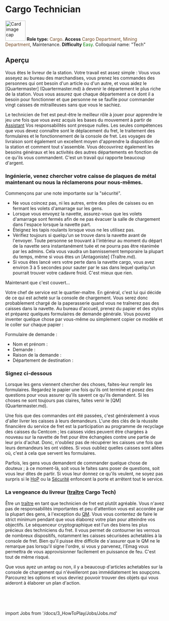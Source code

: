 # Cargo Technician

<div class="card bg-dark text-white">
    <div class="card-body">
        <div class="card-img-top d-flex align-items-center">
            <div>
                <img class="img-fluid" width="64" src="https://raw.githubusercontent.com/unitystation/unitystation-wiki/master/docs/assets/images/jobs/Generic_cargo.png" alt="Card image cap"></img>
                <b>Role type:</b> <font color="#734823">Cargo</font>. <b>Access</b> <font color="#734823">Cargo Department</font>, <font color="#734823">Mining Department</font>, Maintenance. <b>Difficulty</b> <font color="Green">Easy</font>. Colloquial name: "Tech"
            </div>
        </div>
    </div>
</div>

## Aperçu

Vous êtes le livreur de la station. Votre travail est assez simple : Vous vous asseyez au bureau des marchandises, vous prenez les commandes des personnes qui ont besoin d'un article ou d'un autre, et vous aidez le [Quartermaster] (Quartermaster.md) à devenir le département le plus riche de la station. Vous vous assurez que chaque département a ce dont il a besoin pour fonctionner et que personne ne se faufile pour commander vingt caisses de mitrailleuses sans que vous le sachiez.

Le technicien de fret est peut-être le meilleur rôle à jouer pour apprendre le jeu une fois que vous avez acquis les bases du mouvement à partir de [Assistant](Assistant.md) Vos responsabilités sont presque nulles. Les seules compétences que vous devez connaître sont le déplacement du fret, le traitement des formulaires et le fonctionnement de la console de fret. Les voyages de livraison sont également un excellent moyen d'apprendre la disposition de la station et comment tout s'assemble. Vous découvrirez également les besoins généraux et les activités des autres départements en fonction de ce qu'ils vous commandent. C'est un travail qui rapporte beaucoup d'argent.

### Ingénierie, venez chercher votre caisse de plaques de métal maintenant ou nous la réclamerons pour nous-mêmes.

Commençons par une note importante sur la "sécurité".

* Ne vous coincez pas, ni les autres, entre des piles de caisses ou en fermant les volets d'amarrage sur les gens.
* Lorsque vous envoyez la navette, assurez-vous que les volets d'amarrage sont fermés afin de ne pas évacuer la salle de chargement dans l'espace lorsque la navette part.
* Éteignez les tapis roulants lorsque vous ne les utilisez pas.
* Vérifiez toujours si quelqu'un se trouve dans la navette avant de l'envoyer. Toute personne se trouvant à l'intérieur au moment du départ de la navette sera instantanément tuée et ne pourra pas être réanimée par les admins. Cela vous vaudra un bannissement temporaire la plupart du temps, même si vous êtes un [Antagoniste] (Traître.md).
* Si vous êtes lancé vers votre perte dans la navette cargo, vous avez environ 3 à 5 secondes pour sauter par le sas dans lequel quelqu'un pourrait trouver votre cadavre froid. C'est mieux que rien.

Maintenant que c'est couvert...

Votre chef de service est le quartier-maître. En général, c'est lui qui décide de ce qui est acheté sur la console de chargement. Vous serez donc probablement chargé de la paperasserie quand vous ne traînerez pas des caisses dans la navette. Au bureau d'accueil, prenez du papier et des stylos et préparez quelques formulaires de demande générale. Vous pouvez inventer quelque chose par vous-même ou simplement copier ce modèle et le coller sur chaque papier :

Formulaire de demande :

* Nom et prénom :
* Demande :
* Raison de la demande :
* Département de destination :

### Signez ci-dessous

Lorsque les gens viennent chercher des choses, faites-leur remplir les formulaires. Regardez le papier une fois qu'ils ont terminé et posez des questions pour vous assurer qu'ils savent ce qu'ils demandent. Si les choses ne sont toujours pas claires, faites venir le [QM] (Quartermaster.md).

Une fois que des commandes ont été passées, c'est généralement à vous d'aller livrer les caisses à leurs demandeurs. L'une des clés de la réussite financière du service de fret est la participation au programme de recyclage des caisses du Centcom ; les caisses vides peuvent être chargées à nouveau sur la navette de fret pour être échangées contre une partie de leur prix d'achat. Donc, n'oubliez pas de récupérer les caisses une fois que leurs demandeurs les ont vidées. Si vous oubliez quelles caisses sont allées où, c'est à cela que servent les formulaires.

Parfois, les gens vous demandent de commander quelque chose de douteux ; à ce moment-là, soit vous le faites sans poser de questions, soit vous leur dites de partir. Si vous leur donnez ce qu'ils veulent, ne soyez pas surpris si le [HoP](HoP.md) ou la [Sécurité](Security.md) enfoncent la porte et arrêtent tout le service.

### La vengeance du livreur ([traître](traître.md) Cargo Tech)

Être un [traître](traître.md) en tant que technicien de fret est plutôt agréable. Vous n'avez pas de responsabilités importantes et peu d'attention vous est accordée par la plupart des gens, à l'exception du [QM](Quartermaster.md). Vous vous contentez de faire le strict minimum pendant que vous élaborez votre plan pour atteindre vos objectifs. Le séquenceur cryptographique est l'un des biens les plus précieux des techniciens du fret. Il vous permet de contourner les verrous de nombreux dispositifs, notamment les caisses sécurisées achetables à la console de fret. Bien qu'il puisse être difficile de s'assurer que le QM ne le remarque pas lorsqu'il signe l'ordre, si vous y parvenez, l'Emag vous permettra de vous approvisionner facilement en puissance de feu. C'est tout de même risqué.

Que vous ayez un antag ou non, il y a beaucoup d'articles achetables sur la console de chargement qui n'éveilleront pas immédiatement les soupçons. Parcourez les options et vous devriez pouvoir trouver des objets qui vous aideront à élaborer un plan d'action.

  <br/>
<br/>
<br/>

import Jobs from '/docs/3_HowToPlay/Jobs/Jobs.md'

<Jobs />

